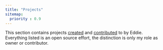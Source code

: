 ```yaml
---
title: "Projects"
sitemap:
  priority : 0.9
---
```


This section contains projects <a href="/projects/creations">created</a> and <a href="/projects/contributions">contributed</a> to by Eddie.  Everything listed is an open source effort, the distinction is only my role as owner or contributor.
